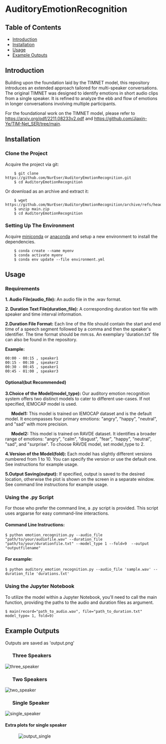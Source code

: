 # AuditoryEmotionRecognition

## Table of Contents
- [Introduction](#introduction)
- [Installation](#installation)
- [Usage](#usage)
- [Example Outputs](#example-outputs)

## Introduction 

Building upon the foundation laid by the TIMNET model, this repository introduces an extended approach tailored for multi-speaker conversations. The original TIMNET was designed to identify emotions in short audio clips from a single speaker. It is refined  to analyze the ebb and flow of emotions in longer conversations involving multiple participants.

For the foundational work on the TIMNET model, please refer to https://arxiv.org/pdf/2211.08233v2.pdf and https://github.com/Jiaxin-Ye/TIM-Net_SER/tree/main. 

## Installation

### Clone the Project
Acquire the project via git:

        $ git clone https://github.com/NurEser/AuditoryEmotionRecognition.git
        $ cd AuditoryEmotionRecognition
        
Or download as an archive and extract it:

        $ wget https://github.com/NurEser/AuditoryEmotionRecognition/archive/refs/heads/main.zip
        $ unzip main.zip
        $ cd AuditoryEmotionRecognition
        
### Setting Up The Environment
Acquire [miniconda](https://docs.conda.io/projects/miniconda/en/latest/miniconda-install.html) or [anaconda](https://docs.anaconda.com/free/anaconda/install/index.html) and setup a new environment to install the dependencies.

        $ conda create --name myenv
        $ conda activate myenv
        $ conda env update --file environment.yml
        
## Usage

### Requirements

**1. Audio File(audio_file):**  An audio file in the .wav format.  

**2. Duration Text File(duration_file):** A corresponding duration text file with speaker and time interval information.  

**2.Duration File Format:** Each line of the file should contain the start and end time of a speech segment followed by a comma and then the speaker's identifier. The time format should be mm:ss. An exemplary 'duration.txt' file can also be found in the repository. 

**Example:**  
```
00:00 - 00:15 , speaker1  
00:15 - 00:30 , speaker2  
00:30 - 00:45 , speaker1  
00:45 - 01:00 , speaker3  
```

#### Optional(but Recommended)

**3.Choice of the Model(model_type):** Our auditory emotion recognition system offers two distinct models to cater to different use-cases. If not specified, IEMOCAP model is used. 

&nbsp;&nbsp;&nbsp;&nbsp; **Model1:** This model is trained on IEMOCAP dataset and is the default model. It encompasses four primary emotions:  "angry", "happy", "neutral", and "sad" with more precision. 

&nbsp;&nbsp;&nbsp;&nbsp; **Model2:** This model is trained on RAVDE dataset. It identifies a broader range of emotions: "angry", "calm", "disgust", "fear", "happy", "neutral", "sad", and "surprise". To choose RAVDE model, set model_type to 2. 

**4.Version of the Model(fold):** Each model has slightly different versions numbered from 1 to 10. You can specify the version or use the default one. See instructions for example usage.

**5.Output Saving(output):** If specified, output is saved to the desired location, otherwise the plot is shown on the screen in a separate window. See command line instructions for example usage.

### Using the .py Script
For those who prefer the command line, a .py script is provided. This script uses argparse for easy command-line interactions.

#### Command Line Instructions:
```
$ python emotion_recognition.py --audio_file "path/to/your/audiofile.wav" --duration_file "path/to/your/durationfile.txt" --model_type 1 --fold=9  --output "outputfilename"
```

#### For example:

 ```
$ python auditory_emotion_recognition.py --audio_file 'sample.wav' --duration_file 'durations.txt'
```
### Using the Jupyter Notebook

To utilize the model within a Jupyter Notebook, you'll need to call the main function, providing the paths to the audio and duration files as argument. 
```
$ main(record="path_to_audio.wav", file="path_to_duration.txt" model_type= 1, fold=9)
```


## Example Outputs  

 Outputs are saved as 'output.png' 

### &nbsp; &nbsp; &nbsp; Three Speakers
![three_speaker](https://github.com/NurEser/AuditoryEmotionRecognition/assets/30387028/ed1f3e88-dfd5-4523-ad00-7026a73ddf72)


### &nbsp; &nbsp; &nbsp; Two Speakers
![two_speaker](https://github.com/NurEser/AuditoryEmotionRecognition/assets/30387028/51343714-9e81-48a3-8012-f8d7a007504c)

###  &nbsp; &nbsp; &nbsp; Single Speaker
![single_speaker](https://github.com/NurEser/AuditoryEmotionRecognition/assets/30387028/df222ee3-7966-4e43-b62e-c930c14b514d)

#### Extra plots for single speaker
 &nbsp; &nbsp; &nbsp;  &nbsp; &nbsp; &nbsp;![output_single](https://github.com/NurEser/AuditoryEmotionRecognition/assets/30387028/c18e4be2-c9de-459f-8a62-96869065b110)
